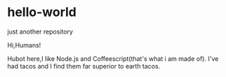 # hello-world
just another repository

Hi,Humans!

Hubot here,I like Node.js and Coffeescript(that's what i am made of).
I've had tacos and I find them far superior to earth tacos.
